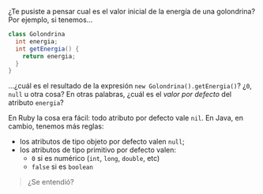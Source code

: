 ¿Te pusiste a pensar cual es el valor inicial de la energía de una golondrina? Por ejemplo, si tenemos...

```java
class Golondrina
  int energia;
  int getEnergia() { 
    return energia;
  }
}
```

...¿cuál es el resultado de la expresión `new Golondrina().getEnergia()`? ¿`0`, `null` u otra cosa? En otras palabras, ¿cuál es el _valor por defecto_ del atributo `energia`?

En Ruby la cosa era fácil: todo atributo por defecto vale `nil`. En Java, en cambio, tenemos más reglas: 

 * los atributos de tipo objeto por defecto valen `null`;
 * los atributos de tipo primitivo por defecto valen: 
    * `0` si es numérico (`int`, `long`, `double`, etc)
    * `false` si es `boolean`

> ¿Se entendió? 
>
> 
